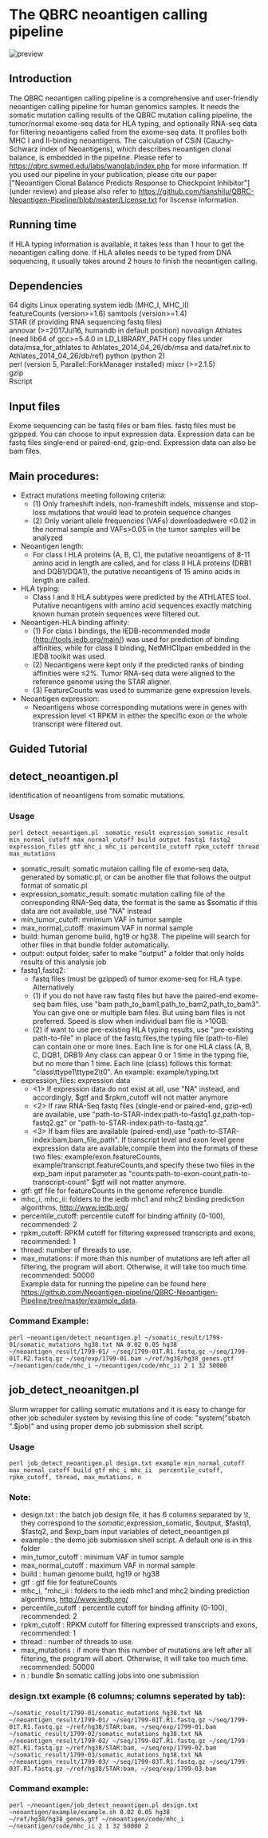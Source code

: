 # The QBRC neoantigen calling pipeline 
![preview](https://github.com/tianshilu/QBRC-Neoantigen-Pipeline/blob/master/neoantigen_flow.jpg)
## Introduction
The QBRC neoantigen calling pipeline is a comprehensive and user-friendly neoantigen calling pipeline for human genomics samples. It needs the somatic mutation calling results of the QBRC mutation calling pipeline, the tumor/normal exome-seq data for HLA typing, and optionally RNA-seq data for filtering neoantigens called from the exome-seq data. It profiles both MHC I and II-binding neoantigens. The calculation of CSiN (Cauchy-Schwarz index of Neoantigens), which describes neoantigen clonal balance, is embedded in the pipeline. Please refer to https://qbrc.swmed.edu/labs/wanglab/index.php for more information. If you used our pipeline in your publication, please cite our paper ["Neoantigen Clonal Balance Predicts Response to Checkpoint Inhibitor"] (under review) and please also refer to https://github.com/tianshilu/QBRC-Neoantigen-Pipeline/blob/master/License.txt for liscense information.
## Running time
If HLA typing information is available, it takes less than 1 hour to get the neoantigen calling done. If HLA alleles needs to be typed from DNA sequencing, it usually takes around 2 hours to finish the neoantigen calling.
## Dependencies
   64 digits Linux operating system 
   iedb (MHC_I, MHC_II)  
   featureCounts (version>=1.6) 
   samtools (version>=1.4)   
   STAR (if providing RNA sequencing fastq files)   
   annovar (>=2017Jul16, humandb in default position) 
   novoalign 
   Athlates (need lib64 of gcc>=5.4.0 in LD_LIBRARY_PATH copy files under data/msa_for_athlates to Athlates_2014_04_26/db/msa and data/ref.nix to Athlates_2014_04_26/db/ref) 
   python (python 2)  
   perl (version 5, Parallel::ForkManager installed) 
   mixcr (>=2.1.5)  
   gzip  
   Rscript   

## Input files
Exome sequencing can be fastq files or bam files. fastq files must be gzipped. You can choose to input expression data. Expression data can be fastq files single-end or paired-end, gzip-end. Expression data can also be bam files.
## Main procedures:
* Extract mutations meeting following criteria:
    * (1) Only frameshift indels, non-frameshift indels, missense and stop-loss mutations that would lead to protein sequence changes 
    * (2) Only variant allele frequencies (VAFs) downloadedwere <0.02 in the normal sample and VAFs>0.05 in the tumor samples will be analyzed
* Neoantigen length:
    * For class I HLA proteins (A, B, C), the putative neoantigens of 8-11 amino acid in length are called, and for class II HLA proteins (DRB1 and DQB1/DQA1), the putative neoantigens of 15 amino acids in length are called.
* HLA typing:
    * Class I and II HLA subtypes were predicted by the ATHLATES tool. Putative neoantigens with amino acid sequences exactly matching known human protein sequences were filtered out. 
* Neoantigen-HLA binding affinity:
    * (1) For class I bindings, the IEDB-recommended mode (http://tools.iedb.org/main/) was used for prediction of binding affinities, while for class II binding, NetMHCIIpan embedded in the IEDB toolkit was used.
    * (2) Neoantigens were kept only if the predicted ranks of binding affinities were ≤2%. Tumor RNA-seq data were aligned to the reference genome using the STAR aligner. 
    * (3) FeatureCounts was used to summarize gene expression levels. 
* Neoantigen expression: 
    * Neoantigens whose corresponding mutations were in genes with expression level <1 RPKM in either the specific exon or the whole transcript were filtered out. 

## Guided Tutorial
## detect_neoantigen.pl
Identification of neoantigens from somatic mutations.

### Usage
```
perl detect_neoantigen.pl  somatic_result expression_somatic_result min_normal_cutoff max_normal_cutoff build output fastq1 fastq2 expression_files gtf mhc_i mhc_ii percentile_cutoff rpkm_cutoff thread max_mutations
```
* somatic_result: somatic mutaion calling file of exome-seq data, generated by somatic.pl, or can be another file that follows the output format of somatic.pl 
* expression_somatic_result: somatic mutation calling file of the corresponding RNA-Seq data, the format is the same as $somatic if this data are not available, use "NA" instead 
* min_tumor_cutoff: minimum VAF in tumor sample 
* max_normal_cutoff: maximum VAF in normal sample 
* build: human genome build, hg19 or hg38. The pipeline will search for other files in that bundle folder automatically.
* output: output folder, safer to make "output" a folder that only holds results of this analysis job
* fastq1,fastq2: 
  * fastq files (must be gzipped) of tumor exome-seq for HLA type. Alternatively
  * (1) if you do not have raw fastq files but have the paired-end exome-seq bam files, use "bam path_to_bam1,path_to_bam2,path_to_bam3". You can give one or multiple bam files. But using bam files is not preferred. Speed is slow when individual bam file is >10GB.
  * (2) if want to use pre-existing HLA typing results, use "pre-existing path-to-file" in place of the fastq files,the typing file (path-to-file) can contain one or more lines. Each line is for one HLA class (A, B, C, DQB1, DRB1) Any class can appear 0 or 1 time in the typing file, but no more than 1 time. Each line (class) follows this format: "class\ttype1\ttype2\t0". An example: example/typing.txt
* expression_files: expression data
  * <1> If expression data do not exist at all, use "NA" instead, and accordingly, $gtf and $rpkm_cutoff will not matter anymore
  * <2> If raw RNA-Seq fastq files (single-end or paired-end, gzip-ed) are available, use "path-to-STAR-index:path-to-fastq1.gz,path-top-fastq2.gz" or "path-to-STAR-index:path-to-fastq.gz".
  * <3> If bam files are available (paired-end),use "path-to-STAR-index:bam,bam_file_path".
        If transcript level and exon level gene expression data are available,compile them into the formats of these two files: example/exon.featureCounts, example/transcript.featureCounts,and specify these two files in the exp_bam input parameter as "counts:path-to-exon-count,path-to-transcript-count" $gtf will not matter anymore. 
 * gtf: gtf file for featureCounts in the genome reference bundle. 
 * mhc_i, mhc_ii: folders to the iedb mhc1 and mhc2 binding prediction algorithms, http://www.iedb.org/ 
 * percentile_cutoff: percentile cutoff for binding affinity (0-100), recommended: 2 
 * rpkm_cutoff: RPKM cutoff for filtering expressed transcripts and exons, recommended: 1 
 * thread: number of threads to use. 
 * max_mutations: if more than this number of mutations are left after all filtering, the program will abort. Otherwise, it will take too much time. recommended: 50000\
Example data for running the pipeline can be found here https://github.com/Neoantigen-pipeline/QBRC-Neoantigen-Pipeline/tree/master/example_data.
### Command Example: 
```
perl ~neoantigen/detect_neoantigen.pl ~/somatic_result/1799-01/somatic_mutations_hg38.txt NA 0.02 0.05 hg38 ~/neoantigen_result/1799-01/ ~/seq/1799-01T.R1.fastq.gz ~/seq/1799-01T.R2.fastq.gz ~/seq/exp/1799-01.bam ~/ref/hg38/hg38_genes.gtf ~/neoantigen/code/mhc_i ~/neoantigen/code/mhc_ii 2 1 32 50000
```
## job_detect_neoanitgen.pl
Slurm wrapper for calling somatic mutations and it is easy to change for other job scheduler system by revising this line of code: "system("sbatch ".$job)" and using proper demo job submission shell script.
### Usage
```
perl job_detect_neoantigen.pl design.txt example min_normal_cutoff max_normal_cutoff build gtf mhc_i mhc_ii  percentile_cutoff, rpkm_cutoff, thread, max_mutations, n
```
### Note:
* design.txt : the batch job design file, it has 6 columns separated by \t, they correspond to the $somatic,$expression_somatic, $output, $fastq1, $fastq2, and $exp_bam input variables of detect_neoantigen.pl 
* example : the demo job submission shell script. A default one is in this folder 
* min_tumor_cutoff : minimum VAF in tumor sample 
* max_normal_cutoff : maximum VAF in normal sample 
* build : human genome build, hg19 or hg38
* gtf : gtf file for featureCounts 
* mhc_i, "mhc_ii : folders to the iedb mhc1 and mhc2 binding prediction algorithms, http://www.iedb.org/ 
* percentile_cutoff : percentile cutoff for binding affinity (0-100), recommended: 2 
* rpkm_cutoff : RPKM cutoff for filtering expressed transcripts and exons, recommended: 1 
* thread : number of threads to use. 
* max_mutations : if more than this number of mutations are left after all filtering, the program will abort. Otherwise, it will take too much time. recommended: 50000 
* n : bundle $n somatic calling jobs into one submission
### design.txt example (6 columns; columns seperated by tab):
```
~/somatic_result/1799-01/somatic_mutations_hg38.txt NA ~/neoantigen_result/1799-01/ ~/seq/1799-01T.R1.fastq.gz ~/seq/1799-01T.R1.fastq.gz ~/ref/hg38/STAR:bam, ~/seq/exp/1799-01.bam 
~/somatic_result/1799-02/somatic_mutations_hg38.txt NA ~/neoantigen_result/1799-02/ ~/seq/1799-02T.R1.fastq.gz ~/seq/1799-02T.R1.fastq.gz ~/ref/hg38/STAR:bam, ~/seq/exp/1799-02.bam 
~/somatic_result/1799-03/somatic_mutations_hg38.txt NA ~/neoantigen_result/1799-03/ ~/seq/1799-03T.R1.fastq.gz ~/seq/1799-03T.R1.fastq.gz ~/ref/hg38/STAR:bam, ~/seq/exp/1799-03.bam
```
### Command example: 
```
perl ~/neoantigen/job_detect_neoantigen.pl design.txt ~neoantigen/example/example.sh 0.02 0.05 hg38 ~/ref/hg38/hg38_genes.gtf ~/neoantigen/code/mhc_i ~/neoantigen/code/mhc_ii 2 1 32 50000 2
```
